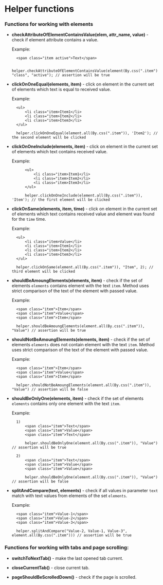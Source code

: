 Helper functions
================

### Functions for working with elements

* **checkAttributeOfElementContainsValue(elem, attr_name, value)** - check if element attribute contains a value.

    Example:
    
        <span class="item active">Text</span>
        
        helper.checkAttributeOfElementContainsValue(element(By.css(".item")), "class", "active"); // assertion will be true

* **clickOnOneEqual(elements, item)** - click on element in the current set of elements which text is equal to received value.
    
    Example:

        <ul>
            <li class="item>Item1</li>
            <li class="item>Item2</li>
            <li class="item>Item3</li>
        </ul>
    
        helper.clickOnOneEqual(element.all(By.css(".item")), 'Item2'); // the second element will be clicked 
    
* **clickOnOneInclude(elements, item)** - click on element in the current set of elements which text contains received value.

    Example:
    
            <ul>
                <li class="item>Item1</li>
                <li class="item>Item2</li>
                <li class="item>Item3</li>
            </ul>
        
            helper.clickOnOneInclude(element.all(By.css(".item")), 'Item'); // the first element will be clicked 

* **clickOnSame(elements, item, time)** - click on element in the current set of elements which text contains received value and element was found for the `time` time.

    Example:
    
        <ul>
            <li class="item>Value</li>
            <li class="item>Item1</li>
            <li class="item>Item2</li>
            <li class="item>Item3</li>
        </ul>
    
        helper.clickOnSame(element.all(By.css(".item")), "Item", 2); // third element will be clicked

* **shouldBeAmoungElements(elements, item)** - check if the set of elements `elements` contains element with the text `item`. Method uses strict comparison of the text of the element with passed value.
    
    Example:

        <span class="item">Item</span>
        <span class="item">Value</span>
        <span class="item">Item</span>

        helper.shouldBeAmoungElements(element.all(By.css(".item")), "Value") // assertion will be true

* **shouldNotBeAmoungElements(elements, item)** - check if the set of elements `elements` does not contain element with the text `item`. Method uses strict comparison of the text of the element with passed value.

    Example:
    
        <span class="item">Item</span>
        <span class="item">Value</span>
        <span class="item">Item</span>

        helper.shouldNotBeAmoungElements(element.all(By.css(".item")), "Value") // assertion will be false

* **shouldBeOnlyOne(elements, item)** - check if the set of elements `elements` contains only one element with the text `item`.

    Example:
    
        1)
            <span class="item">Text</span>
            <span class="item">Value</span>
            <span class="item">Text</span>
    
            helper.shouldBeOnlyOne(element.all(By.css(".item")), "Value") // assertion will be true
            
        2)    
            <span class="item">Text</span>
            <span class="item">Value</span>
            <span class="item">Value</span>
    
            helper.shouldBeOnlyOne(element.all(By.css(".item")), "Value") // assertion will be false

* **splitAndCompare(text, elements)** - check if all values in parameter `text` match with text values from elements of the set `elements`.

    Example:
    
        <span class="item">Value-1</span>
        <span class="item">Value-2</span>
        <span class="item">Value-3</span>
        
        helper.splitAndCompare("Value-2, Value-1, Value-3", element.all(By.css(".item"))) // assertion will be true
        
### Functions for working with tabs and page scrolling:

* **switchToNextTab()** - make the last opened tab current.

* **closeCurrentTab()** - close current tab.

* **pageShouldBeScrolledDown()** - check if the page is scrolled.
